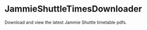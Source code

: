 JammieShuttleTimesDownloader
============================

Download and view the latest Jammie Shuttle timetable pdfs. 
